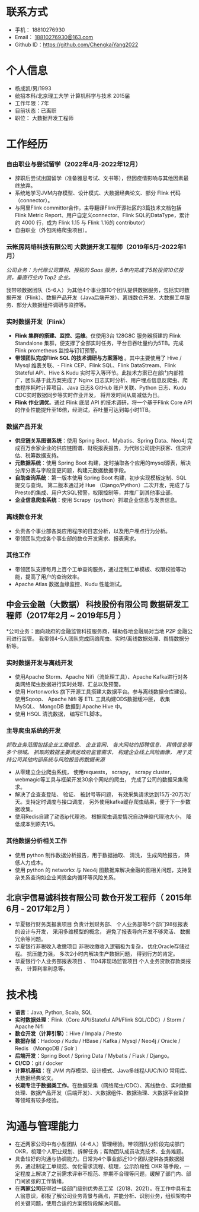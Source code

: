 # 联系⽅式

- ⼿机： 18810276930
- Email： 18810276930@163.com
- Github ID：https://github.com/ChengkaiYang2022

# 个人信息

- 杨成凯/男/1993
- 统招本科/北京理⼯⼤学 计算机科学与技术 2015届
- ⼯作年限：7年
- ⽬前状态：已离职
- 职位： 大数据开发工程师

# ⼯作经历

### 自由职业与尝试留学（2022年4月-2022年12月）

- 辞职后尝试出国留学（准备雅思考试、文书等），但因疫情影响与其他因素最终放弃。
- 系统地学习JVM内存模型、设计模式、大数据经典论文、部分 Flink 代码（connector）。
- 与阿里Flink committor合作，主导翻译Flink开源社区的3篇技术文档包括 Flink Metric Report、用户自定义connector、Flink SQL的DataType，累计约 4000 行，成为 Flink 1.15 与 Flink 1.16的 contributor）
- 自由职业（外包网络爬虫项目）。

### 云帐房网络科技有限公司 大数据开发工程师（2019年5月-2022年1月）

*公司业务：为代账公司算税、报税的 Saas 服务，5年内完成了5轮投资10亿投资，垂直行业内 Top2 企业。*

我带领数据团队（5-6人）为其他4个事业部10个团队提供数据服务，包括实时数据开发（Flink）、数据产品开发（Java后端开发）、离线数仓开发、大数据工单服务、部分大数据组件调研与监控等。

### 实时数据开发（Flink）

- **Flink 集群的搭建、监控、运维**。仅使用3台 128G8C 服务器搭建的 Flink Standalone 集群，便支撑了全部实时任务，平台日吞吐量约为5TB。完成 Flink prometheus 监控与钉钉预警。
- **带领团队完成Flink SQL 的技术调研与方案落地** 。其中主要使用了 Hive / Mysql 维表关联、- Flink CEP、Flink SQL、Flink DataStream、Flink Stateful API、Hive & Kudu 实时写入等环节。此技术方案已在部门内部推广，团队基于此方案完成了 Nginx 日志实时分析、用户埋点信息反爬虫、爬虫程序耗时计算项目、Java 日志& GitHub 账户关联、Python 日志、Kudu CDC实时数据同步等实时作业开发， 将开发时间从周减低为日。
- **Flink 作业调优**。通过 Flink 底层 API 的技术调研，将一个基于Flink Core API 的作业性能提升至16倍，经测试，吞吐量可达到每小时1TB。

### 数据产品开发

- **供应链关系图谱系统**：使用 Spring Boot、Mybatis、Spring Data、Neo4j 完成百万余家企业的供应链图谱、财税报表报告，为代账公司提供获客、信贷评估、税筹数据支持。
- **元数据系统**：使用 Spring Boot 构建，定时抽取各个应用的mysql源表，解决分库分表与字段变更问题，构建元数据数据字段。
- **自助查询系统**：第一版本使用 Spring Boot 构建，初步实现模板定制、SQL 提交与查询。  第二版本通过对 Hue （Django/Python）二次开发，完成了与Presto的集成、用户大SQL预警，权限控制等，并推广到其他事业部。
- **企业信息爬虫系统**：使用 Scrapy（python）抓取企业信息与发票信息。

### 离线数仓开发

- 负责各个事业部各类应用程序的日志分析，以及用户埋点行为分析。
- 带领团队完成各个事业部的数仓开发需求、报表需求。

### 其他工作

- 带领团队支撑每月上百个工单查询服务，通过定制工单模板、权限校验等功能，提高了用户的查询效率。
- Apache Atlas 数据血缘监控、Kudu 性能测试。

## 中⾦云⾦融（⼤数据） 科技股份有限公司 数据研发⼯程师（2017年2⽉ ~ 2019年5⽉ ）

*公司业务：面向政府的金融监管科技服务商，辅助各地金融局对当地 P2P 金融公司进行监管。 我带领4-5人团队完成网络爬虫、实时/离线数据处理、舆情数据分析等。

### 实时数据开发与离线开发

- 使⽤Apache Storm、Apache Nifi（流处理工具）、Apache Kafka进⾏对各类网络爬虫数据进行实时处理、汇总以及预警。
- 使⽤ Hortonworks 旗下开源⼯具搭建大数据平台。参与离线数据仓库建设。使⽤Sqoop、 Apache Nifi  等 ETL ⼯具构建ODS数据缓冲层， 收集 MySQL、 MongoDB 数据到 Apache Hive 中。
- 使⽤ HSQL 清洗数据， 编写ETL脚本。

### 主导爬⾍系统的开发

*抓取业务范围包括企业⼯商信息、 企业官⽹、 各⼤⽹站的招聘信息、 舆情信息等多个领域。 抓取的数据主要满⾜政府监管需求， 构建企业线上⻛险画像， ⽤于⽀持公司其他内部系统与⻛险报告的数据来源*

- 从零建⽴企业爬⾍系统， 使⽤requests， scrapy， scrapy cluster， webmagic等⼯具与框架开发30余个网站的爬⾍， 完成了公司的数据采集需求。
- 解决了企查查登陆、 验证、 被封号等问题， 有效采集请求达到15万-20万次/天。支持定时调度与接⼝调度， 另外使⽤kafka缓存爬⾍结果，便于下一步数据收集。
- 使用Redis⾃建了动态ip代理池， 根据爬⾍调度情况⾃动伸缩代理池⼤⼩， 降低成本到原先1/5。

### 其他数据分析相关工作

- 使⽤ python 制作数据分析报告，⽤于数据抽取、 清洗， ⽣成⻛险报告， 降低⼈⼒成本。
- 使⽤ python  的 networkx 与 Neo4j 图数据库解决金融的图相关问题，⽀持复杂关系查询如企业间资⾦内循环等⻛险关系。

## 北京宇信易诚科技有限公司 数仓开发工程师（ 2015年6⽉ - 2017年2⽉ ）

- 华夏银⾏财务类报表项⽬
  负责计划财务部、 个⼈业务部等5个部⻔98张报表的设计与开发， 采⽤多维模型的概念， 避免了报表导向开发不够灵活、 数据冗余等问题。
- 华夏银⾏⾮税收⼊收缴项⽬
  ⾮税收缴收⼊逻辑极为复杂， 优化Oracle存储过程。 抗压能⼒强， 多次2⼩时内解决⽣产数据问题， 得到⾏⽅的肯定。
- 华夏银⾏个⼈业务部报表项⽬ 、 1104⾮现场监管项⽬
  个⼈业务贷款存款类报表， 计算利率利息等。

# 技术栈

- **语言**：Java, Python, Scala, SQL
- **实时数据处理**：Flink（Core API/Stateful API/Flink SQL/CDC）/ Storm / Apache Nifi
- **数仓开发（计算引擎）**：Hive / Impala / Presto
- **数据存储**：Hadoop / Kudu / HBase / Kafka / Mysql / Neo4j / Oracle / Redis （MongoDB / Solr ）
- **后端开发**：Spring Boot / Spring Data / Mybatis / Flask / Django。
- **CI/CD**：git / docker
- **计算机基础**：在 JVM 内存模型、设计模式、Java多线程/JUC/NIO 常用库、大数据经典论文。
- **长期专注于数据类工作**。在数据采集（网络爬虫/CDC）、离线数仓、实时数据处理、数据产品开发（后端开发）、大数据组件、数据治理、大数据平台监控等领域有较多经验。

# 沟通与管理能力

- 在近两家公司中有小型团队（4-6人）管理经验。带领团队分阶段完成部门OKR，梳理个人职业规划、拆解任务；帮助团队成员攻克技术、业务难题。
- 具备较好的沟通与协调能力。日常为4个事业部近10个团队提供各类数据服务，通过制定工单规范、优化需求流程、梳理，公示阶段性 OKR 等手段，一定程度上解决了之前需求评审不规范、排期不合理等问题，缓解了部门内、部门间紧张的工作情绪。
- 在**两家公司**获得过一级部门级别优秀员工奖（2018、2021）。在工作中具有主人翁意识，积极了解公司业务背景与痛点，并能分析、识别业务，组织架构中的关键问题，使用合适的方案按阶段解决问题。


